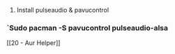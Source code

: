 1. Install pulseaudio & pavucontrol

### `Sudo pacman -S pavucontrol pulseaudio-alsa

[[20 - Aur Helper]]



